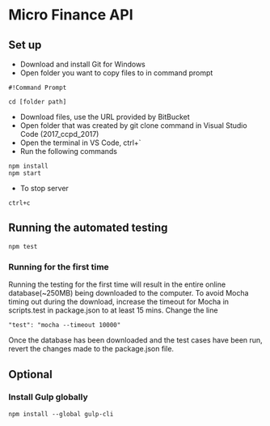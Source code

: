 # Micro Finance API #
## Set up ##
* Download and install Git for Windows
* Open folder you want to copy files to in command prompt

```
#!Command Prompt

cd [folder path]
```
* Download files, use the URL provided by BitBucket
* Open folder that was created by git clone command in Visual Studio Code (2017_ccpd_2017)
* Open the terminal in VS Code, ctrl+`
* Run the following commands

```
npm install
npm start
```

* To stop server

```
ctrl+c
```

## Running the automated testing ##

```
npm test
```
### Running for the first time ###
Running the testing for the first time will result in the entire
online database(~250MB) being downloaded to the computer. To avoid
Mocha timing out during the download, increase the timeout for 
Mocha in scripts.test in package.json to at least 15 mins.
Change the line
```
"test": "mocha --timeout 10000"
```
Once the database has been downloaded and the test cases have been
run, revert the changes made to the package.json file.


## Optional ##
### Install Gulp globally ###

```
npm install --global gulp-cli
```